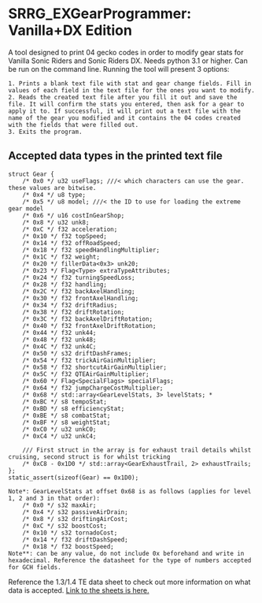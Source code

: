 # SRRG_EXGearProgrammer: Vanilla+DX Edition
A tool designed to print 04 gecko codes in order to modify gear stats for Vanilla Sonic Riders and Sonic Riders DX. Needs python 3.1 or higher. Can be run on the command line.
Running the tool will present 3 options:
```
1. Prints a blank text file with stat and gear change fields. Fill in values of each field in the text file for the ones you want to modify.
2. Reads the created text file after you fill it out and save the file. It will confirm the stats you entered, then ask for a gear to apply it to. If successful, it will print out a text file with the name of the gear you modified and it contains the 04 codes created with the fields that were filled out.
3. Exits the program.
```

## Accepted data types in the printed text file
```
struct Gear {
	/* 0x0 */ u32 useFlags; ///< which characters can use the gear. these values are bitwise.
	/* 0x4 */ u8 type;
	/* 0x5 */ u8 model; ///< the ID to use for loading the extreme gear model
	/* 0x6 */ u16 costInGearShop;
	/* 0x8 */ u32 unk8;
	/* 0xC */ f32 acceleration;
	/* 0x10 */ f32 topSpeed;
	/* 0x14 */ f32 offRoadSpeed;
	/* 0x18 */ f32 speedHandlingMultiplier;
	/* 0x1C */ f32 weight;
	/* 0x20 */ fillerData<0x3> unk20;
	/* 0x23 */ Flag<Type> extraTypeAttributes;
	/* 0x24 */ f32 turningSpeedLoss;
	/* 0x28 */ f32 handling;
	/* 0x2C */ f32 backAxelHandling;
	/* 0x30 */ f32 frontAxelHandling;
	/* 0x34 */ f32 driftRadius;
	/* 0x38 */ f32 driftRotation;
	/* 0x3C */ f32 backAxelDriftRotation;
	/* 0x40 */ f32 frontAxelDriftRotation;
	/* 0x44 */ f32 unk44;
	/* 0x48 */ f32 unk48;
	/* 0x4C */ f32 unk4C;
	/* 0x50 */ s32 driftDashFrames;
	/* 0x54 */ f32 trickAirGainMultiplier;
	/* 0x58 */ f32 shortcutAirGainMultiplier;
	/* 0x5C */ f32 QTEAirGainMultiplier;
	/* 0x60 */ Flag<SpecialFlags> specialFlags;
	/* 0x64 */ f32 jumpChargeCostMultiplier;
	/* 0x68 */ std::array<GearLevelStats, 3> levelStats; *
	/* 0xBC */ s8 tempoStat;
	/* 0xBD */ s8 efficiencyStat;
	/* 0xBE */ s8 combatStat;
	/* 0xBF */ s8 weightStat;
	/* 0xC0 */ u32 unkC0;
	/* 0xC4 */ u32 unkC4;

    /// First struct in the array is for exhaust trail details whilst cruising, second struct is for whilst tricking
	/* 0xC8 - 0x1D0 */ std::array<GearExhaustTrail, 2> exhaustTrails;
};
static_assert(sizeof(Gear) == 0x1D0);
```

```
Note*: GearLevelStats at offset 0x68 is as follows (applies for level 1, 2 and 3 in that order):
	/* 0x0 */ s32 maxAir;
	/* 0x4 */ s32 passiveAirDrain;
	/* 0x8 */ s32 driftingAirCost;
	/* 0xC */ s32 boostCost;
	/* 0x10 */ s32 tornadoCost;
	/* 0x14 */ f32 driftDashSpeed;
	/* 0x18 */ f32 boostSpeed;
Note**: can be any value, do not include 0x beforehand and write in hexadecimal. Reference the datasheet for the type of numbers accepted for GCH fields.
```
Reference the 1.3/1.4 TE data sheet to check out more information on what data is accepted.
[Link to the sheets is here.](https://docs.google.com/spreadsheets/d/1gWrlt-WG-Mr8xOsceoqc8C0ihSNj6pzDoLgU9zAKUYs/edit#gid=0)
